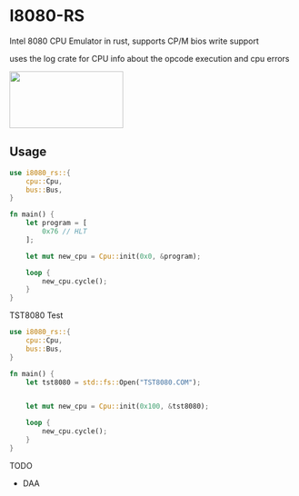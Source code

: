 # I8080-RS

Intel 8080 CPU Emulator in rust, supports CP/M bios write support

uses the log crate for CPU info about the opcode execution and cpu errors


<img src="https://upload.wikimedia.org/wikipedia/commons/3/3a/KL_Intel_i8080_Black_Background.jpg" width="200" height="100">

## Usage

```rust
use i8080_rs::{
    cpu::Cpu,
    bus::Bus,
}

fn main() {
    let program = [
        0x76 // HLT
    ];

    let mut new_cpu = Cpu::init(0x0, &program);

    loop {
        new_cpu.cycle();
    }
}
```

TST8080 Test

```rust
use i8080_rs::{
    cpu::Cpu,
    bus::Bus,
}

fn main() {
    let tst8080 = std::fs::Open("TST8080.COM");


    let mut new_cpu = Cpu::init(0x100, &tst8080);

    loop {
        new_cpu.cycle();
    }
}

```

TODO

- DAA

